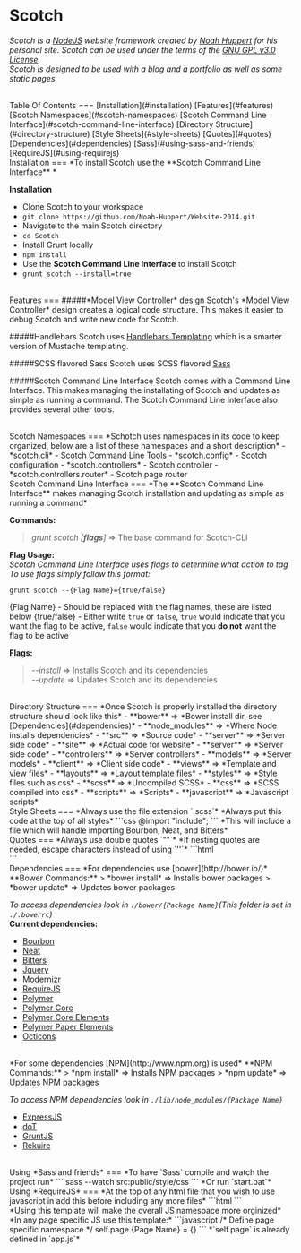 Scotch
===
*Scotch is a [NodeJS](http://nodejs.org/) website framework created by [Noah Huppert](http://NoahHuppert.com) for his personal site. Scotch can be used under the terms of the [GNU GPL v3.0 License](/LICENSE)*  
*Scotch is designed to be used with a blog and a portfolio as well as some static pages*  

<br>
Table Of Contents
===
[Installation](#installation)  
[Features](#features)  
[Scotch Namespaces](#scotch-namespaces)  
[Scotch Command Line Interface](#scotch-command-line-interface)  
[Directory Structure](#directory-structure)  
[Style Sheets](#style-sheets)  
[Quotes](#quotes)  
[Dependencies](#dependencies)  
[Sass](#using-sass-and-friends)  
[RequireJS](#using-requirejs)

<br>
Installation
===
*To install Scotch use the **Scotch Command Line Interface** *  

**Installation**  
- Clone Scotch to your workspace
 - `git clone https://github.com/Noah-Huppert/Website-2014.git`
- Navigate to the main Scotch directory
 - `cd Scotch`
- Install Grunt locally
 - `npm install`
- Use the **Scotch Command Line Interface** to install Scotch
 - `grunt scotch --install=true`


<br>
Features
===
#####*Model View Controller* design
Scotch's *Model View Controller* design creates a logical code structure. This makes it easier to debug Scotch and write new code for Scotch.

#####Handlebars
Scotch uses [Handlebars Templating](http://handlebarsjs.com/) which is a smarter version of Mustache templating.

#####SCSS flavored Sass
Scotch uses SCSS flavored [Sass](http://sass-lang.com/)

#####Scotch Command Line Interface
Scotch comes with a Command Line Interface. This makes managing the installating of Scotch and updates as simple as running a command. The Scotch Command Line Interface also provides several other tools.

<br>
Scotch Namespaces
===
*Schotch uses namespaces in its code to keep organized, below are a list of these namespaces and a short description*  
- *scotch.cli* - Scotch Command Line Tools
- *scotch.config* - Scotch configuration
- *scotch.controllers* - Scotch controller
 - *scotch.controllers.router* - Scotch page router

<br>
Scotch Command Line Interface
===
*The **Scotch Command Line Interface** makes managing Scotch installation and updating as simple as running a command*

**Commands:**  
> *grunt scotch [**flags**]* => The base command for Scotch-CLI

**Flag Usage:**  
*Scotch Command Line Interface uses flags to determine what action to tag*  
*To use flags simply follow this format:*  

`grunt scotch --{Flag Name}={true/false}`

{Flag Name} - Should be replaced with the flag names, these are listed below
{true/false} - Either write `true` or `false`, `true` would indicate that you want the flag to be active, `false` would indicate that you **do not** want the flag to be active


**Flags:**  
> *--install* => Installs Scotch and its dependencies  
> *--update* => Updates Scotch and its dependencies

<br>
Directory Structure
===
*Once Scotch is properly installed the directory structure should look like this*  
- **bower** => *Bower install dir, see [Dependencies](#dependencies)*  
- **node_modules** => *Where Node installs dependencies*  
- **src** => *Source code*  
 - **server** => *Server side code*  
- **site** => *Actual code for website*
 - **server** => *Server side code*  
   - **controllers** => *Server controllers*
   - **models** => *Server models*
 - **client** => *Client side code*
   - **views** => *Template and view files*
     - **layouts** => *Layout template files*
   - **styles** => *Style files such as css*
     - **scss** => *Uncompiled SCSS*
     - **css** => *SCSS compiled into css*
   - **scripts** => *Scripts*
     - **javascript** => *Javascript scripts*

<br>
Style Sheets
===
*Always use the file extension `.scss`*  
*Always put this code at the top of all styles*  
```css
@import "include";
```
*This will include a file which will handle importing Bourbon, Neat, and Bitters*

<br>
Quotes
===
*Always use double quotes `""`*  
*If nesting quotes are needed, escape characters instead of using `''`*  
```html
<div foo="bar(\"baz\")"></div>
```

<br>
Dependencies
===
*For dependencies use [bower](http://bower.io/)*  
**Bower Commands:**  
> *bower install* => Installs bower packages  
> *bower update* => Updates bower packages

*To access dependencies look in `./bower/{Package Name}`(This folder is set in `./.bowerrc`)*  
**Current dependencies:**  
- [Bourbon](http://bourbon.io/)
- [Neat](http://neat.bourbon.io/)
- [Bitters](http://bitters.bourbon.io/)
- [Jquery](http://jquery.com/)
- [Modernizr](http://modernizr.com/)
- [RequireJS](http://requirejs.org/)
- [Polymer](http://www.polymer-project.org/)
 - [Polymer Core](http://www.polymer-project.org/)
 - [Polymer Core Elements](http://www.polymer-project.org/docs/elements/core-elements.html)
 - [Polymer Paper Elements](http://www.polymer-project.org/docs/elements/paper-elements.html)
- [Octicons](https://octicons.github.com/)

<br>
*For some dependencies [NPM](http://www.npm.org) is used*  
**NPM Commands:**  
> *npm install* => Installs NPM packages  
> *npm update* => Updates NPM packages

*To access NPM dependencies look in `./lib/node_modules/{Package Name}`*  
- [ExpressJS](http://expressjs.com/)
- [doT](http://olado.github.io/doT/)
- [GruntJS](http://gruntjs.com/)
- [Rekuire](https://github.com/nadav-dav/rekuire)

<br>
Using *Sass and friends*
===
*To have `Sass` compile and watch the project run*  
```
sass --watch src:public/style/css
```  
*Or run `start.bat`*

<br>
Using *RequireJS*
===
*At the top of any html file that you wish to use javascript in add this before including any more files*  
```html
<script data-main="{Javascript Path}/app.js" src="{Bower Path}/requirejs/require.js"></script>
```

<br>
*Using this template will make the overall JS namespace more orginized*  
*In any page specific JS use this template:*  
```javascript
  /* Define page specific namespace */
  self.page.{Page Name} = {}
```  
*`self.page` is already defined in `app.js`*  
